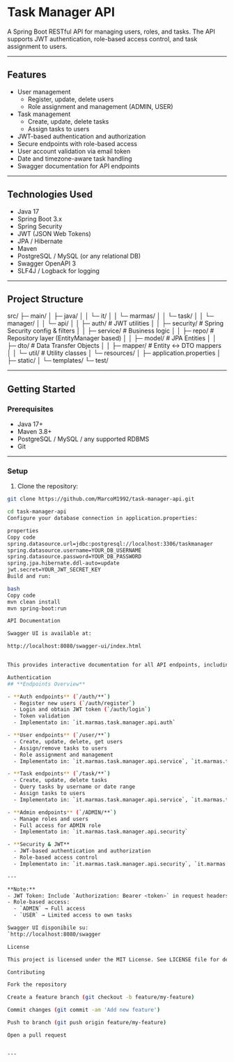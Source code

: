 # Task Manager API

A Spring Boot RESTful API for managing users, roles, and tasks. The API supports JWT authentication, role-based access control, and task assignment to users.

---

## **Features**

- User management
  - Register, update, delete users
  - Role assignment and management (ADMIN, USER)
- Task management
  - Create, update, delete tasks
  - Assign tasks to users
- JWT-based authentication and authorization
- Secure endpoints with role-based access
- User account validation via email token
- Date and timezone-aware task handling
- Swagger documentation for API endpoints

---

## **Technologies Used**

- Java 17
- Spring Boot 3.x
- Spring Security
- JWT (JSON Web Tokens)
- JPA / Hibernate
- Maven
- PostgreSQL / MySQL (or any relational DB)
- Swagger OpenAPI 3
- SLF4J / Logback for logging

---

## **Project Structure**
src/
├─ main/
│  ├─ java/
│  │  └─ it/
│  │     └─ marmas/
│  │        └─ task/
│  │           └─ manager/
│  │              └─ api/
│  │                 ├─ auth/         # JWT utilities
│  │                 ├─ security/     # Spring Security config & filters
│  │                 ├─ service/      # Business logic
│  │                 ├─ repo/         # Repository layer (EntityManager based)
│  │                 ├─ model/        # JPA Entities
│  │                 ├─ dto/          # Data Transfer Objects
│  │                 ├─ mapper/       # Entity <-> DTO mappers
│  │                 └─ util/         # Utility classes
│  └─ resources/
│     ├─ application.properties
│     ├─ static/
│     └─ templates/
└─ test/


---

## **Getting Started**

### **Prerequisites**

- Java 17+
- Maven 3.8+
- PostgreSQL / MySQL / any supported RDBMS
- Git

---

### **Setup**

1. Clone the repository:

```bash
git clone https://github.com/MarcoM1992/task-manager-api.git

cd task-manager-api
Configure your database connection in application.properties:

properties
Copy code
spring.datasource.url=jdbc:postgresql://localhost:3306/taskmanager
spring.datasource.username=YOUR_DB_USERNAME
spring.datasource.password=YOUR_DB_PASSWORD
spring.jpa.hibernate.ddl-auto=update
jwt.secret=YOUR_JWT_SECRET_KEY
Build and run:

bash
Copy code
mvn clean install
mvn spring-boot:run

API Documentation

Swagger UI is available at:

http://localhost:8080/swagger-ui/index.html


This provides interactive documentation for all API endpoints, including request/response models.

Authentication
## **Endpoints Overview**

- **Auth endpoints** (`/auth/**`)
  - Register new users (`/auth/register`)
  - Login and obtain JWT token (`/auth/login`)
  - Token validation
  - Implementato in: `it.marmas.task.manager.api.auth`

- **User endpoints** (`/user/**`)
  - Create, update, delete, get users
  - Assign/remove tasks to users
  - Role assignment and management
  - Implementato in: `it.marmas.task.manager.api.service`, `it.marmas.task.manager.api.model`, `it.marmas.task.manager.api.dto`, `it.marmas.task.manager.api.mapper`

- **Task endpoints** (`/task/**`)
  - Create, update, delete tasks
  - Query tasks by username or date range
  - Assign tasks to users
  - Implementato in: `it.marmas.task.manager.api.service`, `it.marmas.task.manager.api.model`, `it.marmas.task.manager.api.dto`, `it.marmas.task.manager.api.mapper`

- **Admin endpoints** (`/ADMIN/**`)
  - Manage roles and users
  - Full access for ADMIN role
  - Implementato in: `it.marmas.task.manager.api.security`

- **Security & JWT**
  - JWT-based authentication and authorization
  - Role-based access control
  - Implementato in: `it.marmas.task.manager.api.security`, `it.marmas.task.manager.api.auth`

---

**Note:**  
- JWT Token: Include `Authorization: Bearer <token>` in request headers for protected endpoints.
- Role-based access:  
  - `ADMIN` → Full access  
  - `USER` → Limited access to own tasks

Swagger UI disponibile su:  
`http://localhost:8080/swagger

License

This project is licensed under the MIT License. See LICENSE file for details.

Contributing

Fork the repository

Create a feature branch (git checkout -b feature/my-feature)

Commit changes (git commit -am 'Add new feature')

Push to branch (git push origin feature/my-feature)

Open a pull request


---
 